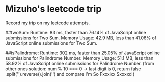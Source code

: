 # Mizuho's leetcode trip
Record my trip on my leetcode attempts.

##twoSum:
Runtime: 83 ms, faster than 76.14% of JavaScript online submissions for Two Sum.
Memory Usage: 42.9 MB, less than 41.06% of JavaScript online submissions for Two Sum.

##isPalindrome:
Runtime: 302 ms, faster than 25.05% of JavaScript online submissions for Palindrome Number.
Memory Usage: 51.1 MB, less than 58.92% of JavaScript online submissions for Palindrome Number.
(from other ones solution:
num % 10 === 0 -> last digit is 0, return false
.split('').reverse().join('') and compare
I'm So Fxxxixx Sxxxxd
)

